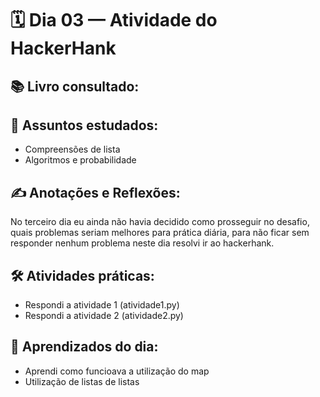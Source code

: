 # 🗓️ Dia 03 — Atividade do HackerHank

## 📚 Livro consultado:

## 🧠 Assuntos estudados:
- Compreensões de lista
- Algoritmos e probabilidade

## ✍️ Anotações e Reflexões:
No terceiro dia eu ainda não havia decidido como prosseguir no desafio, quais problemas seriam melhores para prática diária, para não ficar sem responder nenhum problema neste dia resolvi ir ao hackerhank.

## 🛠️ Atividades práticas:
- Respondi a atividade 1 (atividade1.py)
- Respondi a atividade 2 (atividade2.py)

## 🌱 Aprendizados do dia:
- Aprendi como funcioava a utilização do map 
- Utilização de listas de listas


